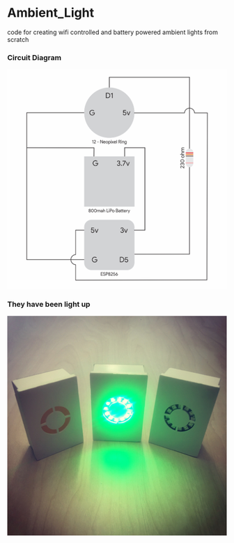 # Ambient_Light
code for creating wifi controlled and battery powered ambient lights from scratch

### Circuit Diagram

![ESP8266](Assets/circuit.png)

### They have been light up

![ESP8266](Assets/light.jpg)
